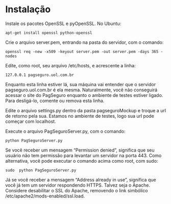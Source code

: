 Instalação
==========

Instale os pacotes OpenSSL e pyOpenSSL. No Ubuntu:

	apt-get install openssl python-openssl

Crie o arquivo server.pem, entrando na pasta do servidor, com o comando:

	openssl req -new -x509 -keyout server.pem -out server.pem -days 365 -nodes

Edite, como root, seu arquivo /etc/hosts, e acrescente a linha:

	127.0.0.1 pagseguro.uol.com.br

Enquanto esta linha estiver lá, sua máquina vai entender que o servidor pagseguro.uol.com.br é ela mesma. Naturalmente, você não conseguirá acessar o site do PagSeguro enquanto o ambiente de testes estiver ligado. Para desligá-lo, comente ou remova esta linha.

Edite o arquivo settings.py dentro da pasta pagseguroMockup e troque a url de retorno pela sua. Estamos no ambiente de testes, logo sua url pode começar com localhost.

Execute o arquivo PagSeguroServer.py, com o comando:

	python PagSeguroServer.py

Se você receber um mensagem “Permission denied”, significa que seu usuário não tem permissão para levantar um servidor na porta 443. Como alternativa, você pode executar o comando acima como root, com sudo:

	sudo  python PagSeguroServer.py

Já se você receber a mensagem “Address already in use”, significa que você já tem um servidor respondendo HTTPS. Talvez seja o Apache. Considere desabilitar o SSL do Apache, removendo o link simbólico /etc/apache2/mods-enabled/ssl.load.